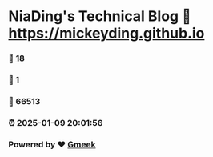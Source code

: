 # NiaDing's Technical Blog  :link: https://mickeyding.github.io 
### :page_facing_up: [18](https://mickeyding.github.io/tag.html) 
### :speech_balloon: 1 
### :hibiscus: 66513 
### :alarm_clock: 2025-01-09 20:01:56 
### Powered by :heart: [Gmeek](https://github.com/Meekdai/Gmeek)
